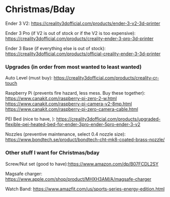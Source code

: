 # Christmas/Bday
Ender 3 V2: https://creality3dofficial.com/products/ender-3-v2-3d-printer

Ender 3 Pro (if V2 is out of stock or if the V2 is too expensive): https://creality3dofficial.com/products/creality-ender-3-pro-3d-printer

Ender 3 Base (if everything else is out of stock): https://creality3dofficial.com/products/official-creality-ender-3-3d-printer

### Upgrades (in order from most wanted to least wanted)

Auto Level (must buy): https://creality3dofficial.com/products/creality-cr-touch

Raspberry Pi (prevents fire hazard, less mess. Buy these together): https://www.canakit.com/raspberry-pi-zero-2-w.html https://www.canakit.com/raspberry-pi-camera-v2-8mp.html https://www.canakit.com/raspberry-pi-zero-camera-cable.html

PEI Bed (nice to have, ): https://creality3dofficial.com/products/upgraded-flexible-pei-heated-bed-for-ender-3pro-ender-5pro-ender-3-v2

Nozzles (preventive maintenance, select 0.4 nozzle size): https://www.bondtech.se/product/bondtech-cht-mk8-coated-brass-nozzle/


### Other stuff I want for Christmas/bday

Screw/Nut set (good to have):https://www.amazon.com/dp/B07FCDL2SY

Magsafe charger: https://www.apple.com/shop/product/MHXH3AM/A/magsafe-charger

Watch Band: https://www.amazfit.com/us/sports-series-energy-edition.html

